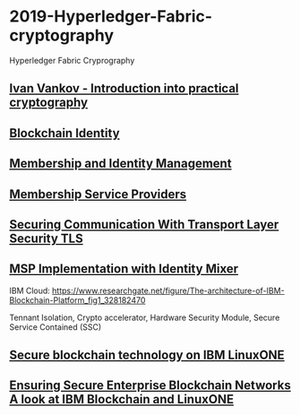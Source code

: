 # 2019-Hyperledger-Fabric-cryptography
Hyperledger Fabric Cryprography

## [Ivan Vankov - Introduction into practical cryptography](https://www.youtube.com/watch?v=2DKYIZ-0UOU)

## [Blockchain Identity](https://hyperledger-fabric.readthedocs.io/en/release-1.4/identity/identity.html?highlight=cryptography)

## [Membership and Identity Management](https://www.youtube.com/watch?v=4ujj5knD3pg)

## [Membership Service Providers](https://hyperledger-fabric.readthedocs.io/en/release-1.1/msp.html?highlight=MSP#msp-setup-on-the-peer-orderer-side)

## [Securing Communication With Transport Layer Security TLS](https://hyperledger-fabric.readthedocs.io/en/release-1.4/enable_tls.html)

## [MSP Implementation with Identity Mixer](https://hyperledger-fabric.readthedocs.io/en/release-1.4/idemix.html?highlight=509)

IBM Cloud:  https://www.researchgate.net/figure/The-architecture-of-IBM-Blockchain-Platform_fig1_328182470

Tennant Isolation, Crypto accelerator, Hardware Security Module, Secure Service Contained (SSC)

## [Secure blockchain technology on IBM LinuxONE](https://www.ibm.com/it-infrastructure/linuxone/capabilities/blockchain-technology)

## [Ensuring Secure Enterprise Blockchain Networks A look at IBM Blockchain and LinuxONE]()
